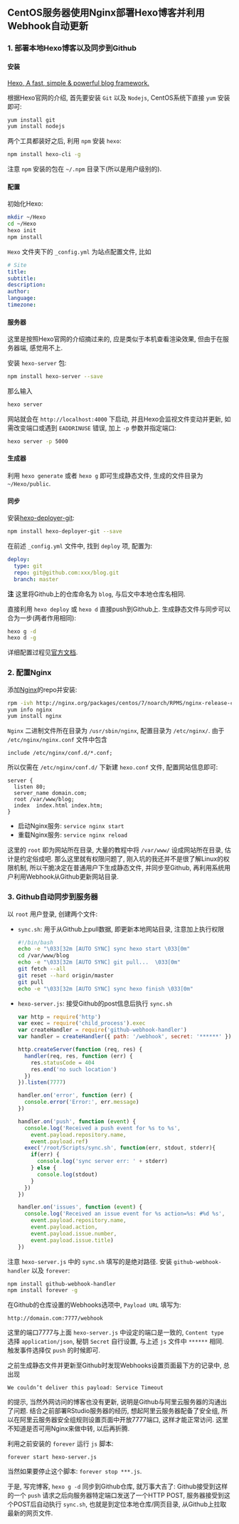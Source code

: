 ## CentOS服务器使用Nginx部署Hexo博客并利用Webhook自动更新

### 1. 部署本地Hexo博客以及同步到Github

#### 安装

[Hexo, A fast, simple & powerful blog framework.](https://hexo.io/)

根据Hexo官网的介绍, 首先要安装 `Git` 以及 `Nodejs`,
CentOS系统下直接 `yum` 安装即可:

```sh
yum install git
yum install nodejs
```

<!-- more -->

两个工具都装好之后, 利用 `npm` 安装 `hexo`:

```sh
npm install hexo-cli -g
```

注意 `npm` 安装的包在 `~/.npm` 目录下(所以是用户级别的).

#### 配置

初始化Hexo:

```sh
mkdir ~/Hexo
cd ~/Hexo
hexo init
npm install
```

`Hexo` 文件夹下的 `_config.yml` 为站点配置文件, 比如

```yaml
# Site
title:
subtitle:
description:
author:
language:
timezone:
```

#### 服务器

这里是按照Hexo官网的介绍摘过来的, 应是类似于本机查看渲染效果,
但由于在服务器端, 感觉用不上.

安装 `hexo-server` 包:

```sh
npm install hexo-server --save
```

那么输入

```sh
hexo server
```

网站就会在 `http://localhost:4000` 下启动, 并且Hexo会监视文件变动并更新,
如需改变端口或遇到 `EADDRINUSE` 错误, 加上 `-p` 参数并指定端口:

```sh
hexo server -p 5000
```

#### 生成器

利用 `hexo generate` 或者 `hexo g` 即可生成静态文件,
生成的文件目录为 `~/Hexo/public`.

#### 同步

安装[hexo-deployer-git](https://github.com/hexojs/hexo-deployer-git):

```sh
npm install hexo-deployer-git --save
```

在前述 `_config.yml` 文件中, 找到 `deploy` 项, 配置为:

```yaml
deploy:
  type: git
  repo: git@github.com:xxx/blog.git
  branch: master
```

**注** 这里将Github上的仓库命名为 `blog`, 与后文中本地仓库名相同.

直接利用 `hexo deploy` 或 `hexo d` 直接push到Github上.
生成静态文件与同步可以合为一步(两者作用相同):

```sh
hexo g -d
hexo d -g
```

详细配置过程见[官方文档](https://hexo.io/zh-cn/docs/deployment.html).

### 2. 配置Nginx

添加[Nginx](https://nginx.org/)的repo并安装:

```sh
rpm -ivh http://nginx.org/packages/centos/7/noarch/RPMS/nginx-release-centos-7-0.el7.ngx.noarch.rpm
yum info nginx
yum install nginx
```

`Nginx` 二进制文件所在目录为 `/usr/sbin/nginx`, 配置目录为 `/etc/nginx/`.
由于 `/etc/nginx/nginx.conf` 文件中包含

```
include /etc/nginx/conf.d/*.conf;
```

所以仅需在 `/etc/nginx/conf.d/` 下新建 `hexo.conf` 文件, 配置网站信息即可:

```
server {
  listen 80;
  server_name domain.com;
  root /var/www/blog;
  index  index.html index.htm;
}
```

- 启动Nginx服务: `service nginx start`
- 重载Nginx服务: `service nginx reload`

这里的 `root` 即为网站所在目录, 大量的教程中将 `/var/www/` 设成网站所在目录,
估计是约定俗成吧. 那么这里就有权限问题了,
刚入坑的我还并不是很了解Linux的权限机制, 所以干脆决定在普通用户下生成静态文件,
并同步至Github, 再利用系统用户利用Webhook从Github更新网站目录.

### 3. Github自动同步到服务器

以 `root` 用户登录, 创建两个文件:

- `sync.sh`: 用于从Github上pull数据, 即更新本地网站目录,
  注意加上执行权限
   ```sh
   #!/bin/bash
   echo -e "\033[32m [AUTO SYNC] sync hexo start \033[0m"
   cd /var/www/blog
   echo -e "\033[32m [AUTO SYNC] git pull...  \033[0m"
   git fetch --all
   git reset --hard origin/master
   git pull
   echo -e "\033[32m [AUTO SYNC] sync hexo finish \033[0m"
   ```
- `hexo-server.js`: 接受Github的post信息后执行 `sync.sh`
  ```javascript
  var http = require('http')
  var exec = require('child_process').exec
  var createHandler = require('github-webhook-handler')
  var handler = createHandler({ path: '/webhook', secret: '******' })

  http.createServer(function (req, res) {
    handler(req, res, function (err) {
      res.statusCode = 404
      res.end('no such location')
    })
  }).listen(7777)

  handler.on('error', function (err) {
    console.error('Error:', err.message)
  })

  handler.on('push', function (event) {
    console.log('Received a push event for %s to %s',
      event.payload.repository.name,
      event.payload.ref)
    exec('/root/Scripts/sync.sh', function(err, stdout, stderr){
      if(err) {
        console.log('sync server err: ' + stderr)
      } else {
        console.log(stdout)
      }
    })
  })

  handler.on('issues', function (event) {
    console.log('Received an issue event for %s action=%s: #%d %s',
      event.payload.repository.name,
      event.payload.action,
      event.payload.issue.number,
      event.payload.issue.title)
  })
  ```

注意 `hexo-server.js` 中的 `sync.sh` 填写的是绝对路径.
安装 `github-webhook-handler` 以及 `forever`:

```sh
npm install github-webhook-handler
npm install forever -g
```

在Github的仓库设置的Webhooks选项中, `Payload URL` 填写为:

```
http://domain.com:7777/webhook
```

这里的端口7777与上面 `hexo-server.js` 中设定的端口是一致的,
`Content type` 选择 `application/json`, 秘钥 `Secret` 自行设置,
与上述 `js` 文件中 `******` 相同. 触发事件选择仅 `push` 的时候即可.

之前生成静态文件并更新至Github时发现Webhooks设置页面最下方的记录中, 总出现

```
We couldn’t deliver this payload: Service Timeout
```

的提示, 当然外网访问的博客也没有更新, 说明是Github与阿里云服务器的沟通出了问题.
结合之前部署RStudio服务器的经历, 想起阿里云服务器配备了安全组,
所以在阿里云服务器安全组规则设置页面中开放7777端口, 这样才能正常访问.
这里不知道是否可用Nginx来做中转, 以后再折腾.

利用之前安装的 `forever` 运行 `js` 脚本:

```
forever start hexo-server.js
```

当然如果要停止这个脚本: `forever stop ***.js`.

于是, 写完博客, `hexo g -d` 同步到Github仓库, 就万事大吉了:
Github接受到这样的一个 `push` 请求之后向服务器特定端口发送了一个HTTP POST,
服务器接受到这个POST后自动执行 `sync.sh`, 也就是到定位本地仓库/网页目录,
从Github上拉取最新的网页文件.

